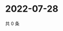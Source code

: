 # 2022-07-28

共 0 条

<!-- BEGIN WEIBO -->
<!-- 最后更新时间 Thu Jul 28 2022 02:18:54 GMT+0800 (China Standard Time) -->

<!-- END WEIBO -->
